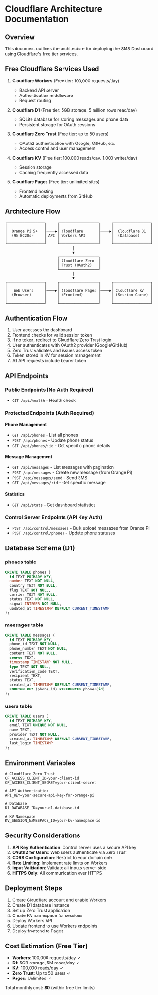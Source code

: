 # Cloudflare Architecture Documentation

## Overview

This document outlines the architecture for deploying the SMS Dashboard using Cloudflare's free tier services.

## Free Cloudflare Services Used

1. **Cloudflare Workers** (Free tier: 100,000 requests/day)
   - Backend API server
   - Authentication middleware
   - Request routing

2. **Cloudflare D1** (Free tier: 5GB storage, 5 million rows read/day)
   - SQLite database for storing messages and phone data
   - Persistent storage for OAuth sessions

3. **Cloudflare Zero Trust** (Free tier: up to 50 users)
   - OAuth2 authentication with Google, GitHub, etc.
   - Access control and user management

4. **Cloudflare KV** (Free tier: 100,000 reads/day, 1,000 writes/day)
   - Session storage
   - Caching frequently accessed data

5. **Cloudflare Pages** (Free tier: unlimited sites)
   - Frontend hosting
   - Automatic deployments from GitHub

## Architecture Flow

```
┌─────────────────┐     ┌──────────────────┐     ┌─────────────────┐
│                 │     │                  │     │                 │
│  Orange Pi 5+   │────▶│ Cloudflare       │────▶│  Cloudflare D1  │
│  (95 EC20s)     │ API │ Workers API      │     │  (Database)     │
│                 │     │                  │     │                 │
└─────────────────┘     └──────────────────┘     └─────────────────┘
                               │
                               ▼
                        ┌──────────────────┐
                        │ Cloudflare Zero  │
                        │ Trust (OAuth2)   │
                        └──────────────────┘
                               │
                               ▼
┌─────────────────┐     ┌──────────────────┐     ┌─────────────────┐
│                 │     │                  │     │                 │
│   Web Users     │────▶│ Cloudflare Pages │────▶│ Cloudflare KV   │
│  (Browser)      │     │ (Frontend)       │     │ (Session Cache) │
│                 │     │                  │     │                 │
└─────────────────┘     └──────────────────┘     └─────────────────┘
```

## Authentication Flow

1. User accesses the dashboard
2. Frontend checks for valid session token
3. If no token, redirect to Cloudflare Zero Trust login
4. User authenticates with OAuth2 provider (Google/GitHub)
5. Zero Trust validates and issues access token
6. Token stored in KV for session management
7. All API requests include bearer token

## API Endpoints

### Public Endpoints (No Auth Required)
- `GET /api/health` - Health check

### Protected Endpoints (Auth Required)

#### Phone Management
- `GET /api/phones` - List all phones
- `POST /api/phones` - Update phone status
- `GET /api/phones/:id` - Get specific phone details

#### Message Management
- `GET /api/messages` - List messages with pagination
- `POST /api/messages` - Create new message (from Orange Pi)
- `POST /api/messages/send` - Send SMS
- `GET /api/messages/:id` - Get specific message

#### Statistics
- `GET /api/stats` - Get dashboard statistics

### Control Server Endpoints (API Key Auth)
- `POST /api/control/messages` - Bulk upload messages from Orange Pi
- `POST /api/control/phones` - Update phone statuses

## Database Schema (D1)

### phones table
```sql
CREATE TABLE phones (
  id TEXT PRIMARY KEY,
  number TEXT NOT NULL,
  country TEXT NOT NULL,
  flag TEXT NOT NULL,
  carrier TEXT NOT NULL,
  status TEXT NOT NULL,
  signal INTEGER NOT NULL,
  updated_at TIMESTAMP DEFAULT CURRENT_TIMESTAMP
);
```

### messages table
```sql
CREATE TABLE messages (
  id TEXT PRIMARY KEY,
  phone_id TEXT NOT NULL,
  phone_number TEXT NOT NULL,
  content TEXT NOT NULL,
  source TEXT,
  timestamp TIMESTAMP NOT NULL,
  type TEXT NOT NULL,
  verification_code TEXT,
  recipient TEXT,
  status TEXT,
  created_at TIMESTAMP DEFAULT CURRENT_TIMESTAMP,
  FOREIGN KEY (phone_id) REFERENCES phones(id)
);
```

### users table
```sql
CREATE TABLE users (
  id TEXT PRIMARY KEY,
  email TEXT UNIQUE NOT NULL,
  name TEXT,
  provider TEXT NOT NULL,
  created_at TIMESTAMP DEFAULT CURRENT_TIMESTAMP,
  last_login TIMESTAMP
);
```

## Environment Variables

```env
# Cloudflare Zero Trust
CF_ACCESS_CLIENT_ID=your-client-id
CF_ACCESS_CLIENT_SECRET=your-client-secret

# API Authentication
API_KEY=your-secure-api-key-for-orange-pi

# Database
D1_DATABASE_ID=your-d1-database-id

# KV Namespace
KV_SESSION_NAMESPACE_ID=your-kv-namespace-id
```

## Security Considerations

1. **API Key Authentication**: Control server uses a secure API key
2. **OAuth2 for Users**: Web users authenticate via Zero Trust
3. **CORS Configuration**: Restrict to your domain only
4. **Rate Limiting**: Implement rate limits on Workers
5. **Input Validation**: Validate all inputs server-side
6. **HTTPS Only**: All communication over HTTPS

## Deployment Steps

1. Create Cloudflare account and enable Workers
2. Create D1 database instance
3. Set up Zero Trust application
4. Create KV namespace for sessions
5. Deploy Workers API
6. Update frontend to use Workers endpoints
7. Deploy frontend to Pages

## Cost Estimation (Free Tier)

- **Workers**: 100,000 requests/day ✓
- **D1**: 5GB storage, 5M reads/day ✓
- **KV**: 100,000 reads/day ✓
- **Zero Trust**: Up to 50 users ✓
- **Pages**: Unlimited ✓

Total monthly cost: **$0** (within free tier limits)